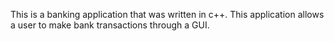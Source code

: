 This is a banking application that was written in c++. This application allows a user to make bank transactions through a GUI.

